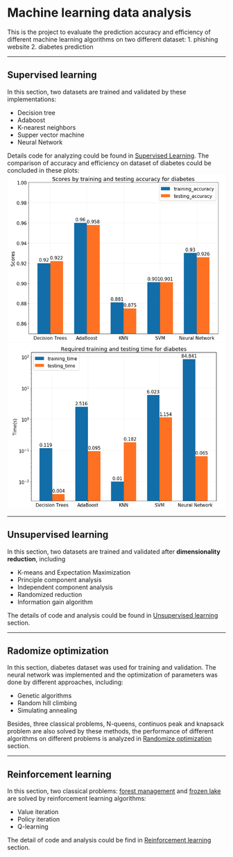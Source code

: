 # Machine learning data analysis
This is the project to evaluate the prediction accuracy and efficiency of different machine learning algorithms on two different dataset: 1. phishing website 2. diabetes prediction
___
## Supervised learning
In this section, two datasets are trained and validated by these implementations:
* Decision tree
* Adaboost
* K-nearest neighbors
* Supper vector machine
* Neural Network

Details code for analyzing could be found in [Supervised Learning](https://github.com/hoseela41/Machine_learning_data_analysis/tree/main/Supervised_Learning). The comparison of accuracy and efficiency on dataset of diabetes could be concluded in these plots:![Accuracy comparison](https://github.com/hoseela41/Machine_learning_data_analysis/blob/main/Supervised_Learning/accuracy_compare.png?raw=true "Title")![Efficiency comparison](https://github.com/hoseela41/Machine_learning_data_analysis/blob/main/Supervised_Learning/efficiency_compare.png?raw=true "Title")

---
## Unsupervised learning
In this section, two datasets are trained and validated after **dimensionality reduction**, including
* K-means and Expectation Maximization 
* Principle component analysis
* Independent component analysis
* Randomized reduction
* Information gain algorithm

The details of code and analysis could be found in [Unsupervised learning](https://github.com/hoseela41/Machine_learning_data_analysis/tree/main/UnsupervisedLearning_DimensionalityReduction) section.

---
## Radomize optimization
In this section, diabetes dataset was used for training and validation. The neural network was implemented and the optimization of parameters was done by different approaches, including:
* Genetic algorithms
* Random hill climbing
* Simulating annealing

Besides, three classical problems, N-queens, continuos peak and knapsack problem are also solved by these methods, the performance of different algorithms on different problems is analyzed in [Randomize optimization](https://github.com/hoseela41/Machine_learning_data_analysis/tree/main/Randomize_Optimization) section.

---
## Reinforcement learning
In this section, two classical problems: [forest management](https://cdnsciencepub.com/doi/full/10.1139/cjfr-2020-0447) and [frozen lake](https://analyticsindiamag.com/openai-gym-frozen-lake-beginners-guide-reinforcement-learning/) are solved by reinforcement learning algorithms:
* Value iteration
* Policy iteration
* Q-learning

The detail of code and analysis could be find in [Reinforcement learning](https://github.com/hoseela41/Machine_learning_data_analysis/tree/main/Markov%20Decision%20Process) section.